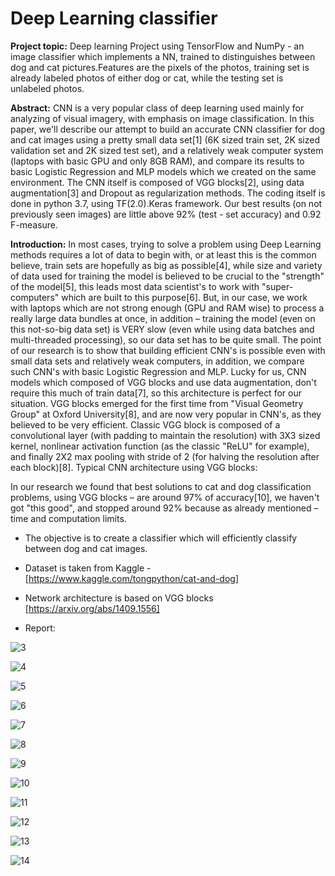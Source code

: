 # Deep Learning classifier

**Project topic:**
Deep learning Project using TensorFlow and NumPy - an image classifier which implements a NN, trained to distinguishes between dog and cat pictures.Features are the pixels of the photos, training set is already labeled photos of either dog or cat, while the testing set is unlabeled photos.

**Abstract:**
CNN is a very popular class of deep learning used mainly for analyzing of visual imagery, with emphasis on image classification. 
In this paper, we'll describe our attempt to build an accurate CNN classifier for dog and cat images using a pretty small data set[1] (6K sized train set, 2K sized validation set and 2K sized test set), and a relatively weak computer system (laptops with basic GPU and only 8GB RAM), and compare its results to basic Logistic Regression and MLP models which we created on the same environment.
The CNN itself is composed of VGG blocks[2], using data augmentation[3] and Dropout as regularization methods.
The coding itself is done in python 3.7, using TF(2.0).Keras framework.
Our best results (on not previously seen images) are little above 92% (test - set accuracy) and 0.92 F-measure.

**Introduction:**
In most cases, trying to solve a problem using Deep Learning methods requires a lot of data to begin with, or at least this is the common believe, train sets are hopefully as big as possible[4], while size and variety of data used for training the model is believed to be crucial to the "strength" of the model[5], this leads most data scientist's to work with "super-computers" which are built to this purpose[6].
But, in our case, we work with laptops which are not strong enough (GPU and RAM wise) to  process a really large data bundles at once, in addition – training the model (even on this not-so-big data set) is VERY slow (even while using data batches and multi-threaded processing), so our data set has to be quite small.
 The point of our research is to show that building efficient CNN's is possible even with small data sets and relatively weak computers, in addition, we compare such CNN's with basic Logistic Regression and MLP.
Lucky for us, CNN models which composed of VGG blocks and use data augmentation, don't require this much of train data[7], so this architecture is perfect for our situation.
VGG blocks emerged for the first time from "Visual Geometry Group" at Oxford University[8], and are now very popular in CNN's, as they believed to be very efficient. 
Classic VGG block is composed of a convolutional layer (with padding to maintain the resolution) with 3X3 sized kernel, nonlinear activation function (as the classic "ReLU" for example), and finally 2X2 max pooling with stride of 2 (for halving the resolution after each block)[8].
Typical CNN architecture using VGG blocks:
 
In our research we found that best solutions to cat and dog classification problems, using VGG blocks – are around 97% of accuracy[10], we haven't got "this good", and stopped around 92% because as already mentioned – time and computation limits.



- The objective is to create a classifier which will efficiently classify between dog and cat images.

- Dataset is taken from Kaggle - [https://www.kaggle.com/tongpython/cat-and-dog]

- Network architecture is based on VGG blocks [https://arxiv.org/abs/1409.1556]

- Report:

![3](https://user-images.githubusercontent.com/44900773/92885060-17dee780-f41b-11ea-8b65-ccbc538f178b.png)

![4](https://user-images.githubusercontent.com/44900773/92885062-18777e00-f41b-11ea-8614-69e09ecf08c8.png)

![5](https://user-images.githubusercontent.com/44900773/92885064-18777e00-f41b-11ea-99fe-5fd913c4ab89.png)

![6](https://user-images.githubusercontent.com/44900773/92885067-19101480-f41b-11ea-856e-31c00d752bd8.png)

![7](https://user-images.githubusercontent.com/44900773/92885070-19101480-f41b-11ea-8121-babd4c274883.png)

![8](https://user-images.githubusercontent.com/44900773/92885074-19a8ab00-f41b-11ea-9d4f-3692fbd79cf1.png)

![9](https://user-images.githubusercontent.com/44900773/92885079-1a414180-f41b-11ea-9d95-acff81afcf05.png)

![10](https://user-images.githubusercontent.com/44900773/92885083-1ad9d800-f41b-11ea-9404-812669a81335.png)

![11](https://user-images.githubusercontent.com/44900773/92885085-1b726e80-f41b-11ea-8940-38dec4360c41.png)

![12](https://user-images.githubusercontent.com/44900773/92885089-1b726e80-f41b-11ea-9cf3-da8ceb9d0ae7.png)

![13](https://user-images.githubusercontent.com/44900773/92885091-1c0b0500-f41b-11ea-9004-d368316e9db6.png)

![14](https://user-images.githubusercontent.com/44900773/92885051-157c8d80-f41b-11ea-846b-3417f0ac7d89.png)

